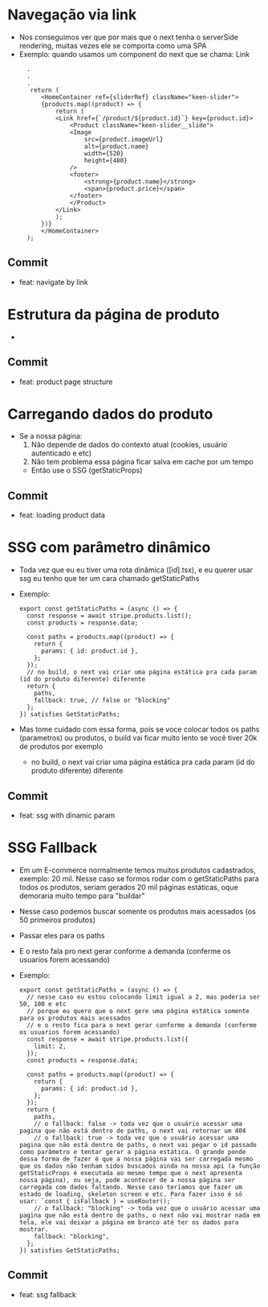 # Navegação via link

- Nos conseguimos ver que por mais que o next tenha o serverSide rendering, muitas vezes ele se comporta como uma SPA
- Exemplo: quando usamos um component do next que se chama: Link
  ```tsx
    .
    .
    .
     return (
        <HomeContainer ref={sliderRef} className="keen-slider">
        {products.map((product) => {
            return (
            <Link href={`/product/${product.id}`} key={product.id}>
                <Product className="keen-slider__slide">
                <Image
                    src={product.imageUrl}
                    alt={product.name}
                    width={520}
                    height={480}
                />
                <footer>
                    <strong>{product.name}</strong>
                    <span>{product.price}</span>
                </footer>
                </Product>
            </Link>
            );
        })}
        </HomeContainer>
    );
  ```

## Commit

- feat: navigate by link

# Estrutura da página de produto

-

## Commit

- feat: product page structure

# Carregando dados do produto

- Se a nossa página:
  1. Não depende de dados do contexto atual (cookies, usuário autenticado e etc)
  2. Não tem problema essa página ficar salva em cache por um tempo
  - Então use o SSG (getStaticProps)

## Commit

- feat: loading product data

# SSG com parâmetro dinâmico

- Toda vez que eu eu tiver uma rota dinâmica ([id].tsx), e eu querer usar ssg eu tenho que ter um cara chamado getStaticPaths
- Exemplo:

  ```tsx
  export const getStaticPaths = (async () => {
    const response = await stripe.products.list();
    const products = response.data;

    const paths = products.map((product) => {
      return {
        params: { id: product.id },
      };
    });
    // no build, o next vai criar uma página estática pra cada param (id do produto diferente) diferente
    return {
      paths,
      fallback: true, // false or "blocking"
    };
  }) satisfies GetStaticPaths;
  ```

- Mas tome cuidado com essa forma, pois se voce colocar todos os paths (parametros) ou produtos, o build vai ficar muito lento se você tiver 20k de produtos por exemplo
  - no build, o next vai criar uma página estática pra cada param (id do produto diferente) diferente

## Commit

- feat: ssg with dinamic param

# SSG Fallback

- Em um E-commerce normalmente temos muitos produtos cadastrados, exemplo: 20 mil. Nesse caso se formos rodar com o getStaticPaths para todos os produtos, seriam gerados 20 mil páginas estáticas, oque demoraria muito tempo para "buildar"
- Nesse caso podemos buscar somente os produtos mais acessados (os 50 primeiros produtos)
- Passar eles para os paths
- E o resto fala pro next gerar conforme a demanda (conferme os usuarios forem acessando)
- Exemplo:

  ```tsx
  export const getStaticPaths = (async () => {
    // nesse caso eu estou colocando limit igual a 2, mas poderia ser 50, 100 e etc
    // porque eu quero que o next gere uma página estática somente para os produtos mais acessados
    // e o resto fica para o next gerar conforme a demanda (conferme os usuarios forem acessando)
    const response = await stripe.products.list({
      limit: 2,
    });
    const products = response.data;

    const paths = products.map((product) => {
      return {
        params: { id: product.id },
      };
    });
    return {
      paths,
      // o fallback: false -> toda vez que o usuário acessar uma pagina que não está dentro de paths, o next vai retornar um 404
      // o fallback: true -> toda vez que o usuário acessar uma pagina que não está dentro de paths, o next vai pegar o id passado como parâmetro e tentar gerar a página estática. O grande ponde dessa forma de fazer é que a nossa página vai ser carregada mesmo que os dados não tenham sidos buscados ainda na nossa api (a função getStaticProps é executada ao mesmo tempo que o next apresenta nossa página), ou seja, pode acontecer de a nossa página ser carregada com dados faltando. Nesse caso teríamos que fazer um estado de loading, skeleton screen e etc. Para fazer isso é só usar: `const { isFallback } = useRouter();`
      // o fallback: "blocking" -> toda vez que o usuário acessar uma pagina que não está dentro de paths, o next não vai mostrar nada em tela, ele vai deixar a página em branco até ter os dados para mostrar.
      fallback: "blocking",
    };
  }) satisfies GetStaticPaths;
  ```

## Commit

- feat: ssg fallback
